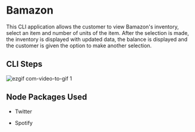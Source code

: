 # Bamazon
This CLI application allows the customer to view Bamazon's inventory, select an item and number of units of the item. After the selection is made, the inventory is displayed with updated data, the balance is displayed and the customer is given the option to make another selection.

## CLI Steps
![ezgif com-video-to-gif 1](https://user-images.githubusercontent.com/16691182/36627146-65d2d25e-18f3-11e8-9fc1-cd2488fd7a0e.gif)

## Node Packages Used

* Twitter

* Spotify
